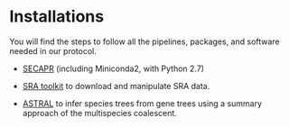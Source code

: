# Installations
You will find the steps to follow all the pipelines, packages, and software needed in our protocol.

- [SECAPR](https://github.com/pavelm14/Eudaminae_phylogeny/blob/master/bioinformatics/installations/SECAPR.md) (including Miniconda2, with Python 2.7)

- [SRA toolkit](https://github.com/pavelm14/Eudaminae_phylogeny/blob/master/bioinformatics/installations/SRAtoolkit.md) to download and manipulate SRA data.

- [ASTRAL](https://github.com/pavelm14/Eudaminae_phylogeny/blob/master/bioinformatics/installations/ASTRAL.md) to infer species trees from gene trees using a summary approach of the multispecies coalescent.
